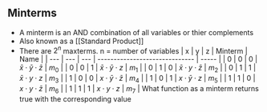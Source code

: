 ## Minterms
- A minterm is an AND combination of all variables or thier complements
- Also known as a [[Standard Product]]
- There are $2^n$ maxterms. n = number of variables
| x   | y   | z   | Minterm                        | Name  |
| --- | --- | --- | ------------------------------ | ----- |
| 0   | 0   | 0   | $\bar x\cdot\bar y\cdot\bar z$ | $m_0$ |
| 0   | 0   | 1   | $\bar{x}\cdot\bar{y}\cdot z$   | $m_1$ |
| 0   | 1   | 0   | $\bar{x}\cdot y\cdot\bar{z}$   | $m_2$ |
| 0   | 1   | 1   | $\bar{x}\cdot y\cdot z$        | $m_3$ |
| 1   | 0   | 0   | $x\cdot\bar{y}\cdot\bar{z}$    | $m_4$   |
| 1   | 0   | 1   | $x\cdot\bar{y}\cdot z$         | $m_5$   |
| 1   | 1   | 0   | $x\cdot y\cdot\bar{z}$         | $m_6$   |
| 1   | 1   | 1   | $x\cdot y\cdot z$              | $m_7$      |
What function as a minterm returns true with the corresponding value
